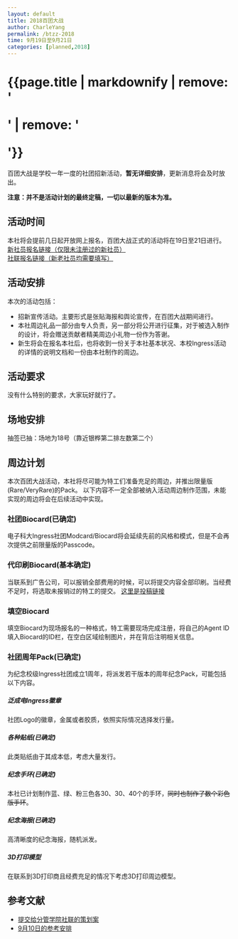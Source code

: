 ```yaml
---
layout: default
title: 2018百团大战
author: CharleYang
permalink: /btzz-2018
time: 9月19日至9月21日
categories: [planned,2018]
---
```


# {{page.title | markdownify | remove: '<p>' | remove: '</p>'}}
百团大战是学校一年一度的社团招新活动，**暂无详细安排**，更新消息将会及时放出。

**注意：并不是活动计划的最终定稿，一切以最新的版本为准。**

## 活动时间
本社将会提前几日起开放网上报名，百团大战正式的活动将在19日至21日进行。
[新社员报名链接（仅限未注册过的新社员）](https://goo.gl/forms/FLky28KSHQCFtAdv1)
[社联报名链接（新老社员均需要填写）](https://docs.qq.com/form/fill/DQkxSaURiRG95V1FI)

## 活动安排
本次的活动包括：
- 招新宣传活动。主要形式是张贴海报和舆论宣传，在百团大战期间进行。
- 本社周边礼品一部分由专人负责，另一部分将公开进行征集，对于被选入制作的设计，将会赠送贡献者精美周边小礼物一份作为答谢。
- 新生将会在报名本社后，也将收到一份关于本社基本状况、本校Ingress活动的详情的说明文档和一份由本社制作的周边。

## 活动要求
没有什么特别的要求，大家玩好就行了。

## 场地安排
抽签已抽：场地为18号（靠近银桦第二排左数第二个）

## 周边计划
本次百团大战活动，本社将尽可能为特工们准备充足的周边，并推出限量版(Rare/VeryRare)的Pack。
以下内容不一定全部被纳入活动周边制作范围，未能实现的周边将会在后续活动中实现。

### 社团Biocard(已确定)
电子科大Ingress社团Modcard/Biocard将会延续先前的风格和模式，但是不会再次提供之前限量版的Passcode。

### 代印刷Biocard(基本确定)
当联系到广告公司，可以报销全部费用的时候，可以将提交内容全部印刷。当经费不足时，将选取未报销过的特工的提交。
[这里是投稿链接](https://goo.gl/forms/6x4akXODjF5hsrA83)

### 填空Biocard
填空Biocard为现场报名的一种格式，特工需要现场完成注册，将自己的Agent ID填入Biocard的ID栏，在空白区域绘制图片，并在背后注明相关信息。

### 社团周年Pack(已确定)
为纪念校级Ingress社团成立1周年，将派发若干版本的周年纪念Pack，可能包括以下内容。

##### 泛成电Ingress徽章
社团Logo的徽章，金属或者胶质，依照实际情况选择发行量。

##### 各种贴纸(已确定)
此类贴纸由于其成本低，考虑大量发行。

##### 纪念手环(已确定)
本社已计划制作蓝、绿、粉三色各30、30、40个的手环，~~同时也制作了数个彩色版手环~~。

##### 纪念海报(已确定)
高清晰度的纪念海报，随机派发。

##### 3D打印模型
在联系到3D打印商且经费充足的情况下考虑3D打印周边模型。

## 参考文献
- [提交给分管学院社联的策划案](https://github.com/UESTC-Ingress/Documents/blob/master/Formal-Proposal/2018-09-14-btzz.md)
- [9月10日的参考安排](https://github.com/UESTC-Ingress/Documents/blob/master/Informal-EventArrangement/2018-09-10-btzz-stuff.md)
